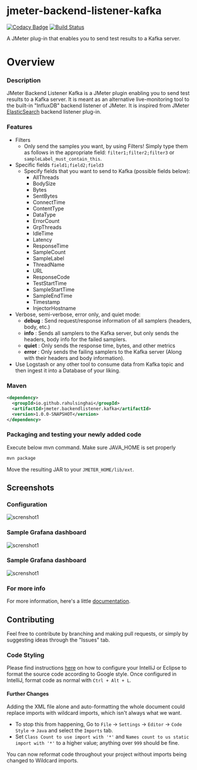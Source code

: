 # jmeter-backend-listener-kafka

[![Codacy Badge](https://api.codacy.com/project/badge/Grade/2574897d4d0646b4a2f2a34c0b86fc35)](https://app.codacy.com/app/rahulsinghai/jmeter-backend-listener-kafka?utm_source=github.com&utm_medium=referral&utm_content=rahulsinghai/jmeter-backend-listener-kafka&utm_campaign=Badge_Grade_Dashboard)
[![Build Status](https://travis-ci.org/rahulsinghai/jmeter-backend-listener-kafka.svg?branch=master)](https://travis-ci.org/rahulsinghai/jmeter-backend-listener-kafka)

A JMeter plug-in that enables you to send test results to a Kafka server.

# Overview

### Description
JMeter Backend Listener Kafka is a JMeter plugin enabling you to send test results to a Kafka server.
It is meant as an alternative live-monitoring tool to the built-in "InfluxDB" backend listener of JMeter.
It is inspired from JMeter [ElasticSearch](https://github.com/delirius325/jmeter-elasticsearch-backend-listener) backend listener plug-in.

### Features

* Filters
  * Only send the samples you want, by using Filters! Simply type them as follows in the appropriate field: ``filter1;filter2;filter3`` or ``sampleLabel_must_contain_this``.
* Specific fields `field1;field2;field3`
  * Specify fields that you want to send to Kafka (possible fields below):
     * AllThreads
     * BodySize
     * Bytes
     * SentBytes
     * ConnectTime
     * ContentType
     * DataType
     * ErrorCount
     * GrpThreads
     * IdleTime
     * Latency
     * ResponseTime
     * SampleCount
     * SampleLabel
     * ThreadName
     * URL
     * ResponseCode
     * TestStartTime
     * SampleStartTime
     * SampleEndTime
     * Timestamp
     * InjectorHostname
* Verbose, semi-verbose, error only, and quiet mode:
  * __debug__ : Send request/response information of all samplers (headers, body, etc.)
  * __info__ : Sends all samplers to the Kafka server, but only sends the headers, body info for the failed samplers.
  * __quiet__ : Only sends the response time, bytes, and other metrics
  * __error__ : Only sends the failing samplers to the Kafka server (Along with their headers and body information).
* Use Logstash or any other tool to consume data from Kafka topic and then ingest it into a Database of your liking.

### Maven

```xml
<dependency>
  <groupId>io.github.rahulsinghai</groupId>
  <artifactId>jmeter.backendlistener.kafka</artifactId>
  <version>1.0.0-SNAPSHOT</version>
</dependency>
```

### Packaging and testing your newly added code

Execute below mvn command. Make sure JAVA_HOME is set properly

```bash
mvn package
```

Move the resulting JAR to your `JMETER_HOME/lib/ext`.

## Screenshots

### Configuration

![screnshot1](https://cdn-images-1.medium.com/max/2000/1*iVb7mIp2dPg7zE4Ph3PrGQ.png "Screenshot of configuration")

### Sample Grafana dashboard

![screnshot1](https://image.ibb.co/jW6LNx/Screen_Shot_2018_03_21_at_10_21_18_AM.png "Sample Grafana Dashboard")

### Sample Grafana dashboard

![screnshot1](https://image.ibb.co/jW6LNx/Screen_Shot_2018_03_21_at_10_21_18_AM.png "Sample Grafana Dashboard")

### For more info

For more information, here's a little [documentation](https://github.com/rahulsinghai/jmeter-backend-listener-kafka/wiki).

## Contributing

Feel free to contribute by branching and making pull requests, or simply by suggesting ideas through the "Issues" tab.

### Code Styling

Please find instructions [here](https://github.com/HPI-Information-Systems/Metanome/wiki/Installing-the-google-styleguide-settings-in-intellij-and-eclipse) on how to configure your IntelliJ or Eclipse to format the source code according to Google style.
Once configured in IntelliJ, format code as normal with `Ctrl + Alt + L`.

#### Further Changes

Adding the XML file alone and auto-formatting the whole document could replace imports with wildcard imports, which isn't always what we want.

- To stop this from happening, Go to `File` → `Settings` → `Editor` → `Code Style` → `Java` and select the `Imports` tab.
- Set `Class Count to use import with '*'` and `Names count to us static import with '*'` to a higher value; anything over `999` should be fine.

You can now reformat code throughout your project without imports being changed to Wildcard imports.
